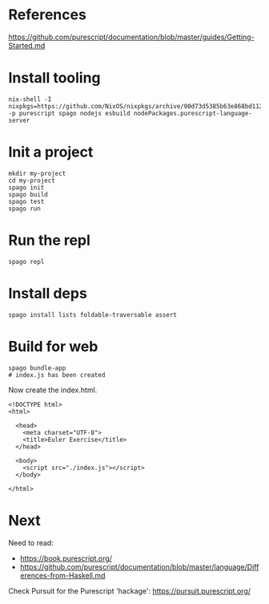 # References

https://github.com/purescript/documentation/blob/master/guides/Getting-Started.md

# Install tooling

```
nix-shell -I nixpkgs=https://github.com/NixOS/nixpkgs/archive/00d73d5385b63e868bd11282fb775f6fe4921fb5.tar.gz -p purescript spago nodejs esbuild nodePackages.purescript-language-server
```

# Init a project

```
mkdir my-project
cd my-project
spago init
spago build
spago test
spago run
```

# Run the repl

```
spago repl
```

# Install deps

```
spago install lists foldable-traversable assert
```

# Build for web

```
spago bundle-app
# index.js has been created
```

Now create the index.html.

```
<!DOCTYPE html>
<html>

  <head>
    <meta charset="UTF-8">
    <title>Euler Exercise</title>
  </head>

  <body>
    <script src="./index.js"></script>
  </body>

</html>
```

# Next

Need to read:
- https://book.purescript.org/
- https://github.com/purescript/documentation/blob/master/language/Differences-from-Haskell.md

Check Pursuit for the Purescript 'hackage': https://pursuit.purescript.org/
